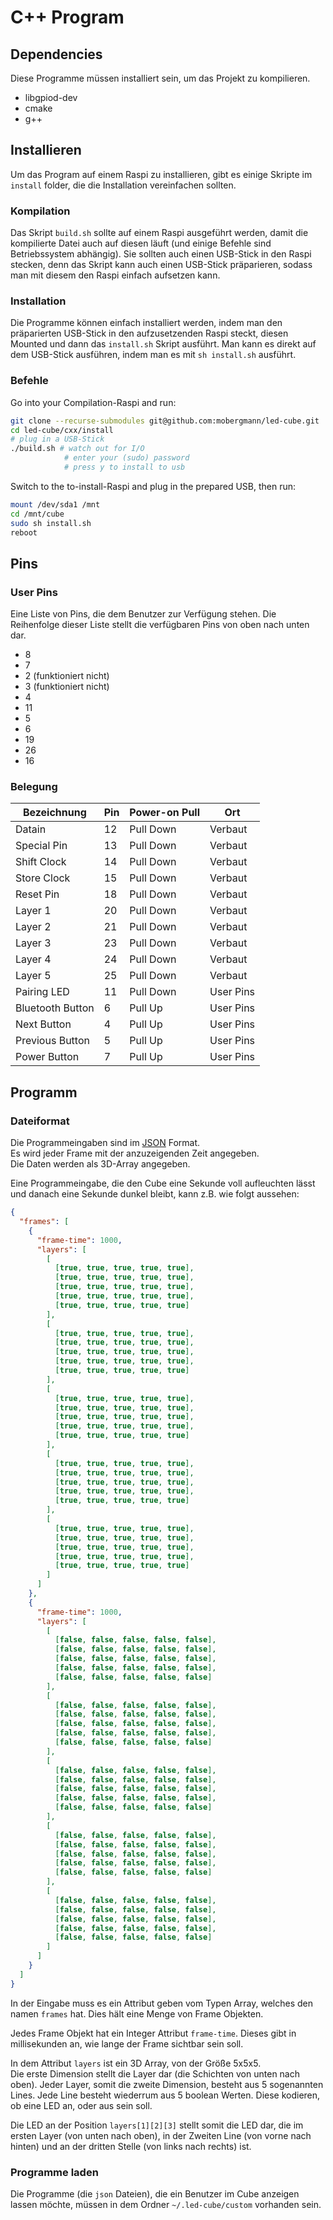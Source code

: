 # C++ Program

## Dependencies
Diese Programme müssen installiert sein, um das Projekt zu kompilieren.
- libgpiod-dev
- cmake
- g++

## Installieren
Um das Program auf einem Raspi zu installieren, gibt es einige Skripte im `install` folder, die die Installation vereinfachen sollten.

### Kompilation
Das Skript `build.sh` sollte auf einem Raspi ausgeführt werden, damit die kompilierte Datei auch auf diesen läuft (und einige Befehle sind Betriebssystem abhängig).
Sie sollten auch einen USB-Stick in den Raspi stecken, denn das Skript kann auch einen USB-Stick präparieren, sodass man mit diesem den Raspi einfach aufsetzen kann.

### Installation
Die Programme können einfach installiert werden, indem man den präparierten USB-Stick in den aufzusetzenden Raspi steckt, diesen Mounted und dann das `install.sh` Skript ausführt. Man kann es direkt auf dem USB-Stick ausführen, indem man es mit `sh install.sh` ausführt.

### Befehle
Go into your Compilation-Raspi and run:
```bash
git clone --recurse-submodules git@github.com:mobergmann/led-cube.git
cd led-cube/cxx/install
# plug in a USB-Stick
./build.sh # watch out for I/O
            # enter your (sudo) password
            # press y to install to usb
```
Switch to the to-install-Raspi and plug in the prepared USB, then run:
```bash
mount /dev/sda1 /mnt
cd /mnt/cube
sudo sh install.sh
reboot
```

## Pins
### User Pins
Eine Liste von Pins, die dem Benutzer zur Verfügung stehen.
Die Reihenfolge dieser Liste stellt die verfügbaren Pins von oben nach unten dar.
- 8
- 7
- 2 (funktioniert nicht)
- 3 (funktioniert nicht)
- 4
- 11
- 5
- 6
- 19
- 26
- 16

### Belegung
| Bezeichnung      | Pin | Power-on Pull | Ort       |
|------------------|-----|---------------|-----------|
| Datain           | 12  | Pull Down     | Verbaut   |
| Special Pin      | 13  | Pull Down     | Verbaut   |
| Shift Clock      | 14  | Pull Down     | Verbaut   |
| Store Clock      | 15  | Pull Down     | Verbaut   |
| Reset Pin        | 18  | Pull Down     | Verbaut   |
| Layer 1          | 20  | Pull Down     | Verbaut   |
| Layer 2          | 21  | Pull Down     | Verbaut   |
| Layer 3          | 23  | Pull Down     | Verbaut   |
| Layer 4          | 24  | Pull Down     | Verbaut   |
| Layer 5          | 25  | Pull Down     | Verbaut   |
| Pairing LED      | 11  | Pull Down     | User Pins |
| Bluetooth Button | 6   | Pull Up       | User Pins |
| Next Button      | 4   | Pull Up       | User Pins |
| Previous Button  | 5   | Pull Up       | User Pins |
| Power Button     | 7   | Pull Up       | User Pins |


## Programm
### Dateiformat
Die Programmeingaben sind im [JSON](https://www.json.org/json-de.html) Format.  
Es wird jeder Frame mit der anzuzeigenden Zeit angegeben.  
Die Daten werden als 3D-Array angegeben.

Eine Programmeingabe, die den Cube eine Sekunde voll aufleuchten lässt und danach eine Sekunde dunkel bleibt, kann z.B. wie folgt aussehen:
```json
{
  "frames": [
    {
      "frame-time": 1000,
      "layers": [
        [
          [true, true, true, true, true],
          [true, true, true, true, true],
          [true, true, true, true, true],
          [true, true, true, true, true],
          [true, true, true, true, true]
        ],
        [
          [true, true, true, true, true],
          [true, true, true, true, true],
          [true, true, true, true, true],
          [true, true, true, true, true],
          [true, true, true, true, true]
        ],
        [
          [true, true, true, true, true],
          [true, true, true, true, true],
          [true, true, true, true, true],
          [true, true, true, true, true],
          [true, true, true, true, true]
        ],
        [
          [true, true, true, true, true],
          [true, true, true, true, true],
          [true, true, true, true, true],
          [true, true, true, true, true],
          [true, true, true, true, true]
        ],
        [
          [true, true, true, true, true],
          [true, true, true, true, true],
          [true, true, true, true, true],
          [true, true, true, true, true],
          [true, true, true, true, true]
        ]
      ]
    },
    {
      "frame-time": 1000,
      "layers": [
        [
          [false, false, false, false, false],
          [false, false, false, false, false],
          [false, false, false, false, false],
          [false, false, false, false, false],
          [false, false, false, false, false]
        ],
        [
          [false, false, false, false, false],
          [false, false, false, false, false],
          [false, false, false, false, false],
          [false, false, false, false, false],
          [false, false, false, false, false]
        ],
        [
          [false, false, false, false, false],
          [false, false, false, false, false],
          [false, false, false, false, false],
          [false, false, false, false, false],
          [false, false, false, false, false]
        ],
        [
          [false, false, false, false, false],
          [false, false, false, false, false],
          [false, false, false, false, false],
          [false, false, false, false, false],
          [false, false, false, false, false]
        ],
        [
          [false, false, false, false, false],
          [false, false, false, false, false],
          [false, false, false, false, false],
          [false, false, false, false, false],
          [false, false, false, false, false]
        ]
      ]
    }
  ]
}
```

In der Eingabe muss es ein Attribut geben vom Typen Array, welches den namen `frames` hat.
Dies hält eine Menge von Frame Objekten.

Jedes Frame Objekt hat ein Integer Attribut `frame-time`. Dieses gibt in millisekunden an, wie lange der Frame sichtbar sein soll.

In dem Attribut `layers` ist ein 3D Array, von der Größe 5x5x5.  
Die erste Dimension stellt die Layer dar (die Schichten von unten nach oben).
Jeder Layer, somit die zweite Dimension, besteht aus 5 sogenannten Lines.
Jede Line besteht wiederrum aus 5 boolean Werten. Diese kodieren, ob eine LED an, oder aus sein soll.

Die LED an der Position `layers[1][2][3]` stellt somit die LED dar, die im ersten Layer (von unten nach oben), in der Zweiten Line (von vorne nach hinten) und an der dritten Stelle (von links nach rechts) ist.

### Programme laden
Die Programme (die `json` Dateien), die ein Benutzer im Cube anzeigen lassen möchte, müssen in dem Ordner `~/.led-cube/custom` vorhanden sein.

